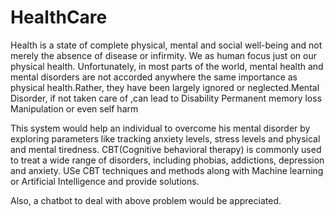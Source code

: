 # HealthCare

Health is a state of complete physical, mental and social well-being and not merely the absence of disease or infirmity. We as human focus just on our physical health. Unfortunately, in most parts of the world, mental health and mental disorders are not accorded anywhere the same importance as physical health.Rather, they have been largely ignored or neglected.Mental Disorder, if not taken care of ,can lead to 
Disability 
Permanent memory loss
Manipulation or even self harm

This system would help an individual to overcome his mental disorder by exploring parameters like tracking anxiety levels, stress levels and physical and mental tiredness. CBT(Cognitive behavioral therapy) is commonly used to treat a wide range of disorders, including phobias, addictions, depression and anxiety. USe CBT techniques and methods along with Machine learning or Artificial Intelligence and provide solutions.

Also, a chatbot to deal with above problem would be appreciated.

